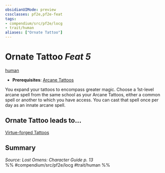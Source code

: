 ```yaml
---
obsidianUIMode: preview
cssclasses: pf2e,pf2e-feat
tags:
- compendium/src/pf2e/locg
- trait/human
aliases: ["Ornate Tattoo"]
---
```

# Ornate Tattoo  *Feat 5*  
[human](rules/traits/human.md "Human Ancestry & Heritage Trait")  

- **Prerequisites**: [Arcane Tattoos](compendium/feats/arcane-tattoos-locg.md)

You expand your tattoos to encompass greater magic. Choose a 1st-level arcane spell from the same school as your Arcane Tattoos, either a common spell or another to which you have access. You can cast that spell once per day as an innate arcane spell.

## Ornate Tattoo leads to...

[Virtue-forged Tattoos](compendium/feats/virtue-forged-tattoos-locg.md)

## Summary

*Source: Lost Omens: Character Guide p. 13*  
%% #compendium/src/pf2e/locg #trait/human %%